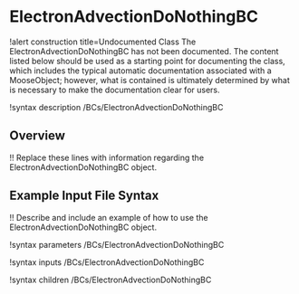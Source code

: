 # ElectronAdvectionDoNothingBC

!alert construction title=Undocumented Class
The ElectronAdvectionDoNothingBC has not been documented. The content listed below should be used as a starting point for
documenting the class, which includes the typical automatic documentation associated with a
MooseObject; however, what is contained is ultimately determined by what is necessary to make the
documentation clear for users.

!syntax description /BCs/ElectronAdvectionDoNothingBC

## Overview

!! Replace these lines with information regarding the ElectronAdvectionDoNothingBC object.

## Example Input File Syntax

!! Describe and include an example of how to use the ElectronAdvectionDoNothingBC object.

!syntax parameters /BCs/ElectronAdvectionDoNothingBC

!syntax inputs /BCs/ElectronAdvectionDoNothingBC

!syntax children /BCs/ElectronAdvectionDoNothingBC
